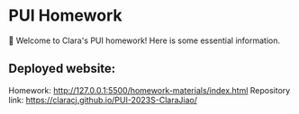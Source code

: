# PUI Homework

👋 Welcome to Clara's PUI homework! Here is some essential information.


## Deployed website: 
Homework: http://127.0.0.1:5500/homework-materials/index.html
Repository link: https://claracj.github.io/PUI-2023S-ClaraJiao/
